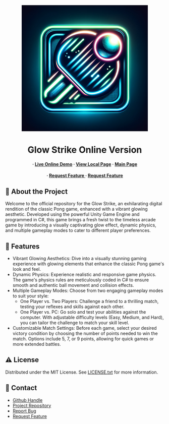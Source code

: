 <div align='center'>

<img src=https://github.com/nishantjoshi-007/GlowStrike/blob/main/logo.png alt="logo" width=400 height=400 />

<h1>Glow Strike Online Version</h1>
<h4> 
  <span> · </span> <a href=https://nishantjoshi-007.github.io/GlowStrike/>Live Online Demo</a>
  <span> · </span> <a href=https://github.com/nishantjoshi-007/GlowStrike/tree/local_deployment>View Local Page</a>
  <span> · </span> <a href=https://github.com/nishantjoshi-007/GlowStrike>Main Page</a>
</h4>
<h4>
  <span> · </span> <a href="https://github.com/nishantjoshi-007/GlowStrike/issues"> Request Feature </a>
  <span> · </span> <a href="https://github.com/nishantjoshi-007/GlowStrike/issues"> Request Feature </a>
</h4>
</div>

## :star2: About the Project
<p>Welcome to the official repository for the Glow Strike, an exhilarating digital rendition of the classic Pong game, enhanced with a vibrant glowing aesthetic. Developed using the powerful Unity Game Engine and programmed in C#, this game brings a fresh twist to the timeless arcade game by introducing a visually captivating glow effect, dynamic physics, and multiple gameplay modes to cater to different player preferences.</p>

## :dart: Features
- Vibrant Glowing Aesthetics: Dive into a visually stunning gaming experience with glowing elements that enhance the classic Pong game's look and feel.
- Dynamic Physics: Experience realistic and responsive game physics. The game's physics rules are meticulously coded in C# to ensure smooth and authentic ball movement and collision effects.
- Multiple Gameplay Modes: Choose from two engaging gameplay modes to suit your style:
  - One Player vs. Two Players: Challenge a friend to a thrilling match, testing your reflexes and skills against each other.
  - One Player vs. PC: Go solo and test your abilities against the computer. With adjustable difficulty levels (Easy, Medium, and Hard), you can tailor the challenge to match your skill level.
- Customizable Match Settings: Before each game, select your desired victory condition by choosing the number of points needed to win the match. Options include 5, 7, or 9 points, allowing for quick games or more extended battles.

## :warning: License
Distributed under the MIT License. See <a href=https://github.com/nishantjoshi-007/GlowStrike/blob/main/LICENSE>LICENSE.txt</a> for more information.

## :handshake: Contact
- <a href=https://github.com/nishantjoshi-007>Github Handle</a>
- <a href=https://github.com/nishantjoshi-007/GlowStrike.git>Project Repository</a>
- <a href="https://github.com/nishantjoshi-007/GlowStrike/issues"> Report Bug </a>
- <a href="https://github.com/nishantjoshi-007/GlowStrike/issues"> Request Feature </a> 
